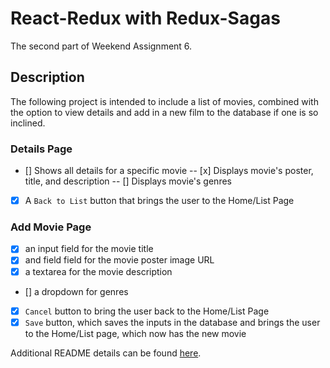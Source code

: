 # React-Redux with Redux-Sagas
The second part of Weekend Assignment 6. 

## Description

The following project is intended to include a list of movies, combined with the option to view details and add in a new film to the database if one is so inclined.

### Details Page
- [] Shows all details for a specific movie
-- [x] Displays movie's poster, title, and description
-- [] Displays movie's genres
- [x] A `Back to List` button that brings the user to the Home/List Page
### Add Movie Page
- [x] an input field for the movie title
- [x] and field field for the movie poster image URL
- [x] a textarea for the movie description
- [] a dropdown for genres
- [x] `Cancel` button to bring the user back to the Home/List Page
- [x] `Save` button, which saves the inputs in the database and brings the user to the Home/List page, which now has the new movie

Additional README details can be found [here](https://github.com/PrimeAcademy/readme-template/blob/master/README.md).
